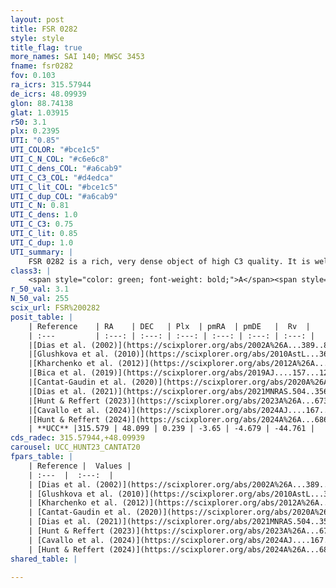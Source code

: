 ```yaml
---
layout: post
title: FSR 0282
style: style
title_flag: true
more_names: SAI 140; MWSC 3453
fname: fsr0282
fov: 0.103
ra_icrs: 315.57944
de_icrs: 48.09939
glon: 88.74138
glat: 1.03915
r50: 3.1
plx: 0.2395
UTI: "0.85"
UTI_COLOR: "#bce1c5"
UTI_C_N_COL: "#c6e6c8"
UTI_C_dens_COL: "#a6cab9"
UTI_C_C3_COL: "#d4edca"
UTI_C_lit_COL: "#bce1c5"
UTI_C_dup_COL: "#a6cab9"
UTI_C_N: 0.81
UTI_C_dens: 1.0
UTI_C_C3: 0.75
UTI_C_lit: 0.85
UTI_C_dup: 1.0
UTI_summary: |
    FSR 0282 is a rich, very dense object of high C3 quality. It is well-studied in the literature.
class3: |
    <span style="color: green; font-weight: bold;">A</span><span style="color: #FFC300; font-weight: bold;">B</span>
r_50_val: 3.1
N_50_val: 255
scix_url: FSR%200282
posit_table: |
    | Reference    | RA    | DEC   | Plx  | pmRA  | pmDE   |  Rv  |
    | :---         | :---: | :---: | :---: | :---: | :---: | :---: |
    |[Dias et al. (2002)](https://scixplorer.org/abs/2002A%26A...389..871D) | 315.575 | 48.117 | -- | -4.85 | -4.43 | -- |
    |[Glushkova et al. (2010)](https://scixplorer.org/abs/2010AstL...36...75G) | 315.584 | 48.107 | -- | -- | -- | -- |
    |[Kharchenko et al. (2012)](https://scixplorer.org/abs/2012A%26A...543A.156K) | 315.555 | 48.105 | -- | -2.23 | 1.44 | -- |
    |[Bica et al. (2019)](https://scixplorer.org/abs/2019AJ....157...12B) | 315.575 | 48.115 | -- | -- | -- | -- |
    |[Cantat-Gaudin et al. (2020)](https://scixplorer.org/abs/2020A%26A...640A...1C) | 315.572 | 48.096 | 0.243 | -3.64 | -4.67 | -- |
    |[Dias et al. (2021)](https://scixplorer.org/abs/2021MNRAS.504..356D) | 315.562 | 48.095 | 0.222 | -3.634 | -4.644 | -- |
    |[Hunt & Reffert (2023)](https://scixplorer.org/abs/2023A%26A...673A.114H) | 315.581 | 48.105 | 0.239 | -3.653 | -4.679 | -44.773 |
    |[Cavallo et al. (2024)](https://scixplorer.org/abs/2024AJ....167...12C) | 315.562 | 48.101 | 0.244 | -- | -- | -- |
    |[Hunt & Reffert (2024)](https://scixplorer.org/abs/2024A%26A...686A..42H) | 315.581 | 48.105 | 0.239 | -3.653 | -4.679 | -44.773 |
    | **UCC** |315.579 | 48.099 | 0.239 | -3.65 | -4.679 | -44.761 | 
cds_radec: 315.57944,+48.09939
carousel: UCC_HUNT23_CANTAT20
fpars_table: |
    | Reference |  Values |
    | :---  |  :---:  |
    | [Dias et al. (2002)](https://scixplorer.org/abs/2002A%26A...389..871D) | `E(B-V)=0.874, Dist=2533.0, Age=9.24` |
    | [Glushkova et al. (2010)](https://scixplorer.org/abs/2010AstL...36...75G) | `E(B-V)=0.78, Dm=11.79, Age=9.05` |
    | [Kharchenko et al. (2012)](https://scixplorer.org/abs/2012A%26A...543A.156K) | `e_bv=0.874, distance=2533, log_age=9.24` |
    | [Cantat-Gaudin et al. (2020)](https://scixplorer.org/abs/2020A%26A...640A...1C) | `AVNN=3.61, DMNN=13.08, AgeNN=8.54` |
    | [Dias et al. (2021)](https://scixplorer.org/abs/2021MNRAS.504..356D) | `Av=3.909, Dist=3078, logage=8.661, [Fe/H]=0.165` |
    | [Hunt & Reffert (2023)](https://scixplorer.org/abs/2023A%26A...673A.114H) | `AV50=5.001, diffAV50=2.658, MOD50=12.723, logAge50=8.193` |
    | [Cavallo et al. (2024)](https://scixplorer.org/abs/2024AJ....167...12C) | `AV50=4.71, dMod50=13.45, logAge50=7.85, [Fe/H]50=-0.08` |
    | [Hunt & Reffert (2024)](https://scixplorer.org/abs/2024A%26A...686A..42H) | `MassJ=3354.96` |
shared_table: |
    
---
```


